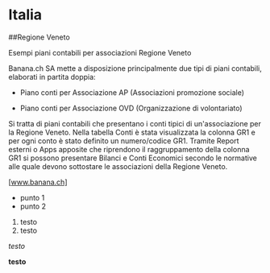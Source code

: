 # Italia

##Regione Veneto

Esempi piani contabili per associazioni Regione Veneto

Banana.ch SA mette a disposizione principalmente due tipi di piani contabili, elaborati in partita doppia:

* Piano conti per Associazione AP (Associazioni promozione sociale)

* Piano conti per Associazione OVD (Organizzazione di volontariato)

Si tratta di piani contabili che presentano i conti tipici di un'associazione per la Regione Veneto. 
Nella tabella Conti è stata visualizzata la colonna GR1 e per ogni conto è stato definito un numero/codice GR1.
Tramite Report esterni o Apps apposite che riprendono il raggruppamento della colonna GR1 si possono presentare Bilanci e Conti Economici secondo le normative alle quale devono sottostare le associazioni della Regione Veneto.

[www.banana.ch]

* punto 1
* punto 2

1. testo
2. testo


*testo*

**testo**
